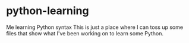 # python-learning
Me learning Python syntax
This is just a place where I can toss up some files that show what I've been working on to learn some Python.
